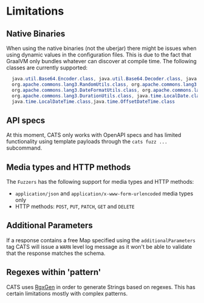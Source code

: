 # Limitations

## Native Binaries
When using the native binaries (not the uberjar) there might be issues when using dynamic values in the configuration files.
This is due to the fact that GraalVM only bundles whatever can discover at compile time.
The following classes are currently supported:

```java
  java.util.Base64.Encoder.class, java.util.Base64.Decoder.class, java.util.Base64.class,
  org.apache.commons.lang3.RandomUtils.class, org.apache.commons.lang3.RandomStringUtils.class, 
  org.apache.commons.lang3.DateFormatUtils.class, org.apache.commons.lang3.DateUtils.class, 
  org.apache.commons.lang3.DurationUtils.class, java.time.LocalDate.class, 
  java.time.LocalDateTime.class,java.time.OffsetDateTime.class
```

## API specs
At this moment, CATS only works with OpenAPI specs and has limited functionality using template payloads through the `cats fuzz ...` subcommand.

## Media types and HTTP methods
The `Fuzzers` has the following support for media types and HTTP methods:
- `application/json` and `application/x-www-form-urlencoded` media types only
- HTTP methods: `POST`, `PUT`, `PATCH`, `GET` and `DELETE`

## Additional Parameters
If a response contains a free Map specified using the `additionalParameters` tag CATS will issue a `WARN` level log message as it won't be able to validate that the response matches the schema.

## Regexes within 'pattern'
CATS uses [RgxGen](https://github.com/curious-odd-man/RgxGen) in order to generate Strings based on regexes. This has certain limitations mostly with complex patterns.
